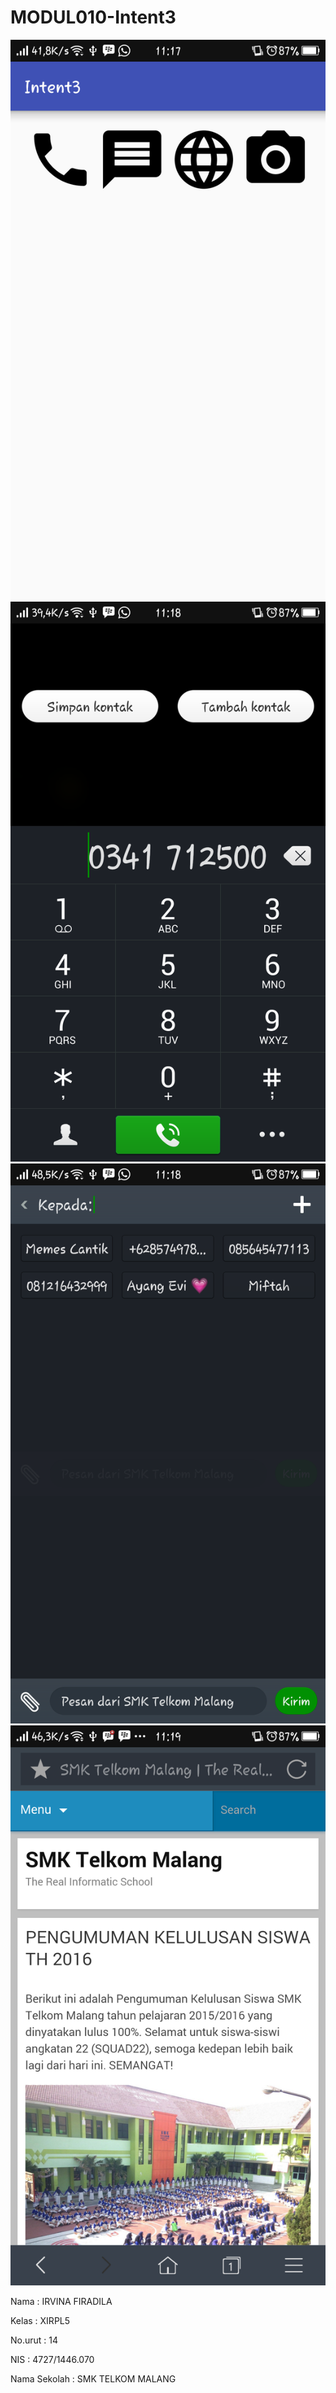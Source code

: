 # MODUL010-Intent3


![In3.1.png](https://github.com/irvinafiradila/MODUL010-Intent3/blob/master/In3.1.png)
![In3.2.png](https://github.com/irvinafiradila/MODUL010-Intent3/blob/master/In3.2.png)
![In3.3.png](https://github.com/irvinafiradila/MODUL010-Intent3/blob/master/In3.3.png)
![In3.4.png](https://github.com/irvinafiradila/MODUL010-Intent3/blob/master/In3.4.png)




Nama            : IRVINA FIRADILA


Kelas           : XIRPL5


No.urut         : 14


NIS             : 4727/1446.070


Nama Sekolah    : SMK TELKOM MALANG
